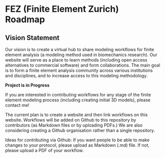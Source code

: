 # FEZ (Finite Element Zurich) Roadmap

Vision Statement
- 

Our vision is to create a virtual hub to share modeling workflows for finite element analysis (a modeling method used in biomechanics research). Our website will serve as a place to learn methods (including open access alternatives to commercial software) and form collaborations. The main goal is to form a finite element analysis community across various institutions and disciplines, and to increase access to this modeling methodology. 

**Project is in Progress**

If you are interested in contributing workflows for any stage of the finite element modeling process (including creating initial 3D models), please contact me!

The current plan is to create a website and then link workflows on this website. Workflows will be added on Github to this repository by contributors (as Markdown files or by uploading PDFs.) We are also considering creating a Github organisation rather than a single repository.

Ideas for contributing via Github:
If you want people to be able to make changes to your protocol, please upload as Markdown (.md) file. If not, please upload a PDF of your workflow.
